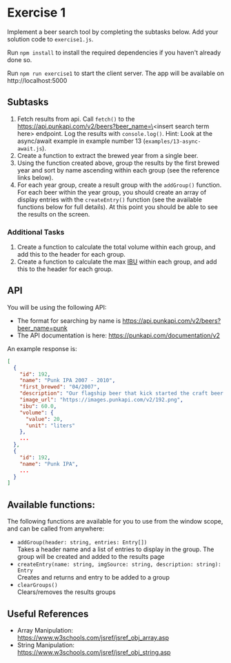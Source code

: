 # Exercise 1

Implement a beer search tool by completing the subtasks below. Add your solution code to `exercise1.js`.

Run `npm install` to install the required dependencies if you haven't already done so.

Run `npm run exercise1` to start the client server. The app will be available on http://localhost:5000

## Subtasks

1. Fetch results from api. Call `fetch()` to the https://api.punkapi.com/v2/beers?beer_name=\<insert search term here\> endpoint. Log the results with `console.log()`. Hint: Look at the async/await example in example number 13 (`examples/13-async-await.js`).
2. Create a function to extract the brewed year from a single beer.
3. Using the function created above, group the results by the first brewed year and sort by name ascending within each group (see the reference links below).
4. For each year group, create a result group with the `addGroup()` function. For each beer within the year group, you should create an array of display entries with the `createEntry()` function (see the available functions below for full details). At this point you should be able to see the results on the screen.

### Additional Tasks

1. Create a function to calculate the total volume within each group, and add this to the header for each group.
2. Create a function to calculate the max [IBU](https://beerconnoisseur.com/articles/whats-meaning-ibu) within each group, and add this to the header for each group.

## API

You will be using the following API:

- The format for searching by name is https://api.punkapi.com/v2/beers?beer_name=punk
- The API documentation is here: https://punkapi.com/documentation/v2

An example response is:

```json
[
  {
    "id": 192,
    "name": "Punk IPA 2007 - 2010",
    "first_brewed": "04/2007",
    "description": "Our flagship beer that kick started the craft beer revolution. This is James and Martin's original take on an American IPA, subverted with punchy New Zealand hops. Layered with new world hops to create an all-out riot of grapefruit, pineapple and lychee before a spiky, mouth-puckering bitter finish.",
    "image_url": "https://images.punkapi.com/v2/192.png",
    "ibu": 60.0,
    "volume": {
      "value": 20,
      "unit": "liters"
    },
    ...
  },
  {
    "id": 192,
    "name": "Punk IPA",
    ...
  }
]
```

## Available functions:

The following functions are available for you to use from the window scope, and can be called from anywhere:

- `addGroup(header: string, entries: Entry[])`  
  Takes a header name and a list of entries to display in the group. The group will be created and added to the results page
- `createEntry(name: string, imgSource: string, description: string): Entry`  
  Creates and returns and entry to be added to a group
- `clearGroups()`  
  Clears/removes the results groups

## Useful References

- Array Manipulation: https://www.w3schools.com/jsref/jsref_obj_array.asp
- String Manipulation: https://www.w3schools.com/jsref/jsref_obj_string.asp
